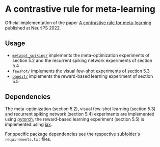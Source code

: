 # A contrastive rule for meta-learning

Official implementation of the paper [A contrastive rule for meta-learning](https://arxiv.org/abs/2104.01677) published at NeurIPS 2022.

## Usage

- [`metaopt_spiking/`](https://github.com/smonsays/contrastive-meta-learning/blob/main/metaopt_spiking) implements the meta-optimization experiments of section 5.2 and the recurrent spiking network experiments of section 5.4
- [`fewshot/`](https://github.com/smonsays/contrastive-meta-learning/blob/main/fewshot) implements the visual few-shot experiments of section 5.3
- [`bandit/`](https://github.com/smonsays/contrastive-meta-learning/blob/main/bandit) implements the reward-based learning experiment of section 5.5

## Dependencies

The meta-optimization (section 5.2), visual few-shot learning (section 5.3) and recurrent spiking network (section 5.4) experiments are implemented using [pytorch](https://github.com/pytorch/pytorch), the reward-based learning experiment (section 5.5) is implemented using [jax](https://github.com/google/jax).

For specific package dependencies see the respective subfolder's `requirements.txt` files.
